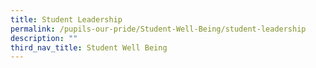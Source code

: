 ```yaml
---
title: Student Leadership
permalink: /pupils-our-pride/Student-Well-Being/student-leadership
description: ""
third_nav_title: Student Well Being
---
```

